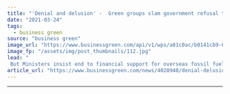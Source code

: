 ```yaml
---
title: "'Denial and delusion' -  Green groups slam government refusal to rule out new North Sea oil and gas exploration"
date: "2021-03-24"
tags: 
  - business green
source: "business green"
image_url: "https://www.businessgreen.com/api/v1/wps/a81c0ac/b0141cb9-6cf8-4595-9460-f46063f12add/4/oilrig1as-185x114.jpg"
image_fp: "/assets/img/post_thumbnails/112.jpg"
lead: "
 But Ministers insist end to financial support for overseas fossil fuel energy projects, £16bn transition plan for North Sea, and climate compatibility test for new projects can put UK on track to net zero emissions ..."
article_url: "https://www.businessgreen.com/news/4028948/denial-delusion-green-slam-government-refusal-rule-north-sea-oil-gas-exploration"
---
```


---
